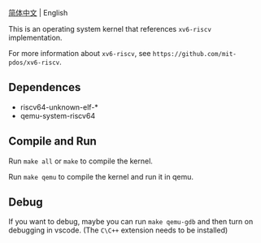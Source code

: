 [简体中文](README_CN.md) | English

This is an operating system kernel that references `xv6-riscv` implementation.

For more information about `xv6-riscv`, see `https://github.com/mit-pdos/xv6-riscv`.

## Dependences

- riscv64-unknown-elf-\*
- qemu-system-riscv64

## Compile and Run

Run `make all` or `make` to compile the kernel.

Run `make qemu` to compile the kernel and run it in qemu.

## Debug

If you want to debug, maybe you can run `make qemu-gdb` and then
turn on debugging in vscode. (The `C\C++` extension needs to be installed)
